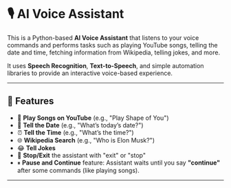 # 🎙️ AI Voice Assistant

This is a Python-based **AI Voice Assistant** that listens to your voice commands and performs tasks such as playing YouTube songs, telling the date and time, fetching information from Wikipedia, telling jokes, and more.  

It uses **Speech Recognition**, **Text-to-Speech**, and simple automation libraries to provide an interactive voice-based experience.

---

## 🚀 Features
- 🎵 **Play Songs on YouTube** (e.g., "Play Shape of You")
- 📅 **Tell the Date** (e.g., "What’s today’s date?")
- ⏰ **Tell the Time** (e.g., "What’s the time?")
- 🌐 **Wikipedia Search** (e.g., "Who is Elon Musk?")
- 😂 **Tell Jokes**
- 🛑 **Stop/Exit** the assistant with "exit" or "stop"
- ⏸ **Pause and Continue** feature: Assistant waits until you say **"continue"** after some commands (like playing songs).

---


